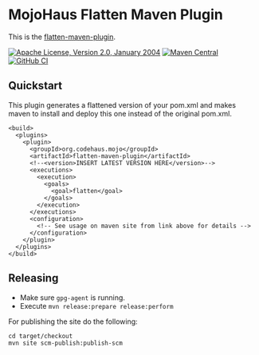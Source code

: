 # MojoHaus Flatten Maven Plugin

This is the [flatten-maven-plugin](http://www.mojohaus.org/flatten-maven-plugin/).

[![Apache License, Version 2.0, January 2004](https://img.shields.io/github/license/mojohaus/versions-maven-plugin.svg?label=License)](http://www.apache.org/licenses/)
[![Maven Central](https://img.shields.io/maven-central/v/org.codehaus.mojo/flatten-maven-plugin.svg?label=Maven%20Central)](https://search.maven.org/artifact/org.codehaus.mojo/flatten-maven-plugin)
[![GitHub CI](https://github.com/mojohaus/flatten-maven-plugin/actions/workflows/maven.yml/badge.svg)](https://github.com/mojohaus/flatten-maven-plugin/actions/workflows/maven.yml)

## Quickstart

This plugin generates a flattened version of your pom.xml and makes maven to install and deploy this one instead of the original pom.xml.

```
<build>
  <plugins>
    <plugin>
      <groupId>org.codehaus.mojo</groupId>
      <artifactId>flatten-maven-plugin</artifactId>
      <!--<version>INSERT LATEST VERSION HERE</version>-->
      <executions>
        <execution>
          <goals>
            <goal>flatten</goal>
          </goals>
        </execution>
      </executions>
      <configuration>
        <!-- See usage on maven site from link above for details -->
      </configuration>
    </plugin>
  </plugins>
</build>
```

## Releasing

* Make sure `gpg-agent` is running.
* Execute `mvn release:prepare release:perform`

For publishing the site do the following:

```
cd target/checkout
mvn site scm-publish:publish-scm
```

